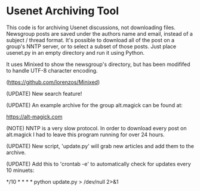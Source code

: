 # Usenet Archiving Tool

This code is for archiving Usenet discussions, not downloading files. Newsgroup posts are saved under the authors name and email, instead of a subject / thread format. It's possible to download all of the post on a group's NNTP server, or to select a subset of those posts. Just place usenet.py in an empty directory and run it using Python.

It uses Minixed to show the newsgroup's directory, but has been modififed to handle UTF-8 character encoding.

(https://github.com/lorenzos/Minixed)

(UPDATE) New search feature!

(UPDATE) An example archive for the group alt.magick can be found at:

https://alt-magick.com

(NOTE)   NNTP is a very slow protocol. In order to download every post on alt.magick I had to leave this program running for over 24 hours. 

(UPDATE) New script, 'update.py' will grab new articles and add them to the archive.

(UPDATE) Add this to 'crontab -e' to automatically check for updates every 10 minuets:

*/10 * * * * python update.py > /dev/null 2>&1


